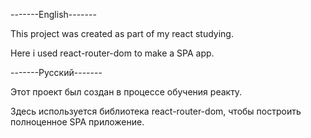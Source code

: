 -------English-------

This project was created as part of my react studying.

Here i used react-router-dom to make a SPA app. 

-------Русский-------

Этот проект был создан в процессе обучения реакту.

Здесь используется библиотека react-router-dom, чтобы построить полноценное SPA приложение.

